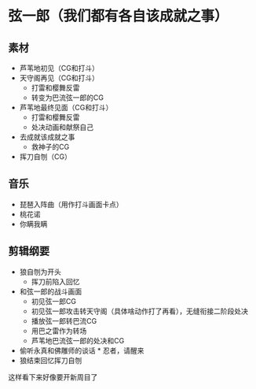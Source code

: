 # 弦一郎（我们都有各自该成就之事）
## 素材

- 芦苇地初见（CG和打斗）
- 天守阁再见（CG和打斗）
	* 打雷和樱舞反雷
	* 转变为巴流弦一郎的CG
- 芦苇地最终见面（CG和打斗）
	* 打雷和樱舞反雷
	* 处决动画和献祭自己
- 去成就该成就之事
	* 救神子的CG
- 挥刀自刎（CG）
## 音乐
* 琵琶入阵曲（用作打斗画面卡点）
* 桃花诺
* 你瞒我瞒
## 剪辑纲要
- 狼自刎为开头
	* 挥刀前陷入回忆
- 和弦一郎的战斗画面
	*  初见弦一郎CG
	* 初见弦一郎攻击转天守阁（具体啥动作打了再看），无缝衔接二阶段处决
	* 播放弦一郎转巴流CG
	* 用巴之雷作为转场
	* 芦苇地巴流弦一郎的处决和CG
- 偷听永真和佛雕师的谈话
        * 忍者，请醒来
- 狼结束回忆挥刀自刎

这样看下来好像要开新周目了
<!--stackedit_data:
eyJoaXN0b3J5IjpbLTEzMDEzODgzMTMsNjM2NzgzNzc4LC00Mj
AwNTk0NTAsLTE1Njk3MTc4NzldfQ==
-->
